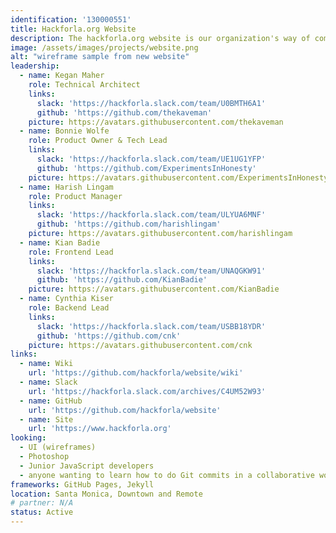 ```yaml
---
identification: '130000551'
title: Hackforla.org Website
description: The hackforla.org website is our organization's way of communicating with new volunteers, stakeholders, and donors. This project is a good place to start for new volunteers looking to polish their git protocol skills (branches, separation of concerns, etc.). We are currently in a redesign phase, using CI/CD in the run up to demoing the new version at Code for America's Summit 2020 in Washington, D.C.
image: /assets/images/projects/website.png
alt: "wireframe sample from new website"
leadership:
  - name: Kegan Maher
    role: Technical Architect
    links:
      slack: 'https://hackforla.slack.com/team/U0BMTH6A1'
      github: 'https://github.com/thekaveman'
    picture: https://avatars.githubusercontent.com/thekaveman
  - name: Bonnie Wolfe
    role: Product Owner & Tech Lead
    links:
      slack: 'https://hackforla.slack.com/team/UE1UG1YFP'
      github: 'https://github.com/ExperimentsInHonesty'
    picture: https://avatars.githubusercontent.com/ExperimentsInHonesty
  - name: Harish Lingam
    role: Product Manager
    links:
      slack: 'https://hackforla.slack.com/team/ULYUA6MNF'
      github: 'https://github.com/harishlingam'
    picture: https://avatars.githubusercontent.com/harishlingam
  - name: Kian Badie
    role: Frontend Lead
    links:
      slack: 'https://hackforla.slack.com/team/UNAQGKW91'
      github: 'https://github.com/KianBadie'
    picture: https://avatars.githubusercontent.com/KianBadie
  - name: Cynthia Kiser
    role: Backend Lead
    links:
      slack: 'https://hackforla.slack.com/team/USBB18YDR'
      github: 'https://github.com/cnk'
    picture: https://avatars.githubusercontent.com/cnk
links:
  - name: Wiki
    url: 'https://github.com/hackforla/website/wiki'
  - name: Slack
    url: 'https://hackforla.slack.com/archives/C4UM52W93'
  - name: GitHub
    url: 'https://github.com/hackforla/website'
  - name: Site
    url: 'https://www.hackforla.org'
looking:
  - UI (wireframes)
  - Photoshop
  - Junior JavaScript developers
  - anyone wanting to learn how to do Git commits in a collaborative work environment
frameworks: GitHub Pages, Jekyll
location: Santa Monica, Downtown and Remote
# partner: N/A
status: Active
---
```

